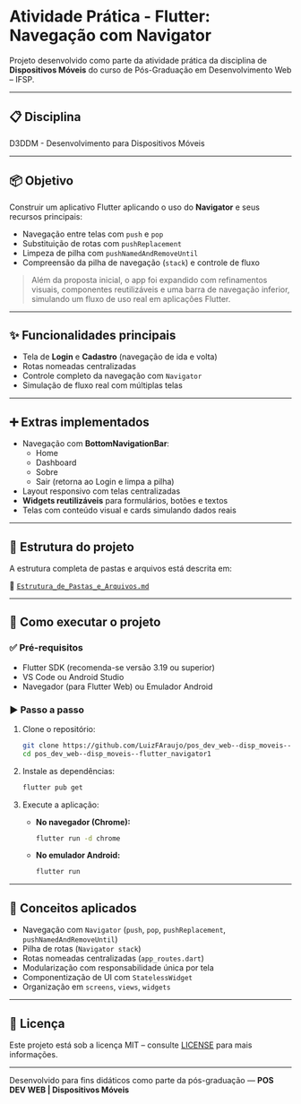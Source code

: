 # Atividade Prática - Flutter: Navegação com Navigator

Projeto desenvolvido como parte da atividade prática da disciplina de **Dispositivos Móveis** do curso de Pós-Graduação em Desenvolvimento Web – IFSP.

---

## 📋 Disciplina

D3DDM - Desenvolvimento para Dispositivos Móveis

---

## 📦 Objetivo

Construir um aplicativo Flutter aplicando o uso do **Navigator** e seus recursos principais:

- Navegação entre telas com `push` e `pop`
- Substituição de rotas com `pushReplacement`
- Limpeza de pilha com `pushNamedAndRemoveUntil`
- Compreensão da pilha de navegação (`stack`) e controle de fluxo

> Além da proposta inicial, o app foi expandido com refinamentos visuais, componentes reutilizáveis e uma barra de navegação inferior, simulando um fluxo de uso real em aplicações Flutter.

---

## ✨ Funcionalidades principais

- Tela de **Login** e **Cadastro** (navegação de ida e volta)
- Rotas nomeadas centralizadas
- Controle completo da navegação com `Navigator`
- Simulação de fluxo real com múltiplas telas

---

## ➕ Extras implementados

- Navegação com **BottomNavigationBar**:
  - Home
  - Dashboard
  - Sobre
  - Sair (retorna ao Login e limpa a pilha)
- Layout responsivo com telas centralizadas
- **Widgets reutilizáveis** para formulários, botões e textos
- Telas com conteúdo visual e cards simulando dados reais

---

## 📂 Estrutura do projeto

A estrutura completa de pastas e arquivos está descrita em:

📁 [`Estrutura_de_Pastas_e_Arquivos.md`](./Estrutura_de_Pastas_e_Arquivos.md)

---

## 🚀 Como executar o projeto

### ✅ Pré-requisitos

- Flutter SDK (recomenda-se versão 3.19 ou superior)
- VS Code ou Android Studio
- Navegador (para Flutter Web) ou Emulador Android

### ▶️ Passo a passo

1. Clone o repositório:

    ```bash
    git clone https://github.com/LuizFAraujo/pos_dev_web--disp_moveis--flutter_navigator1.git
    cd pos_dev_web--disp_moveis--flutter_navigator1
    ```

2. Instale as dependências:

    ```bash
    flutter pub get
    ```

3. Execute a aplicação:

    - **No navegador (Chrome):**

      ```bash
      flutter run -d chrome
      ```

    - **No emulador Android:**

      ```bash
      flutter run
      ```

---

## 🧠 Conceitos aplicados

- Navegação com `Navigator` (`push`, `pop`, `pushReplacement`, `pushNamedAndRemoveUntil`)
- Pilha de rotas (`Navigator stack`)
- Rotas nomeadas centralizadas (`app_routes.dart`)
- Modularização com responsabilidade única por tela
- Componentização de UI com `StatelessWidget`
- Organização em `screens`, `views`, `widgets`

---

## 📄 Licença

Este projeto está sob a licença MIT – consulte [LICENSE](https://github.com/LuizFAraujo/pos_dev_web--disp_moveis--flutter_navigator1/blob/main/LICENSE) para mais informações.

---

Desenvolvido para fins didáticos como parte da pós-graduação — **POS DEV WEB | Dispositivos Móveis**
